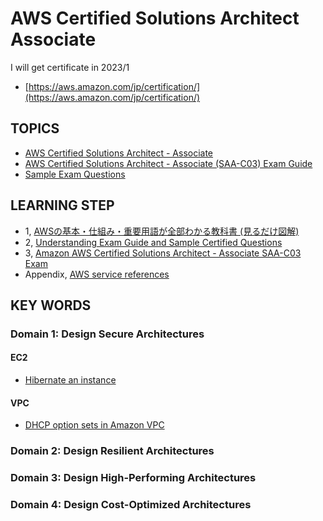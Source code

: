 # AWS Certified Solutions Architect Associate

I will get certificate in 2023/1<br>
- [https://aws.amazon.com/jp/certification/](https://aws.amazon.com/jp/certification/)

## TOPICS
- [AWS Certified Solutions Architect - Associate](https://aws.amazon.com/certification/certified-solutions-architect-associate/?nc1=h_ls)
- [AWS Certified Solutions Architect - Associate (SAA-C03) Exam Guide](https://d1.awsstatic.com/training-and-certification/docs-sa-assoc/AWS-Certified-Solutions-Architect-Associate_Exam-Guide.pdf)
- [Sample Exam Questions](https://d1.awsstatic.com/training-and-certification/docs-sa-assoc/AWS-Certified-Solutions-Architect-Associate_Sample-Questions.pdf)

## LEARNING STEP
- 1, [AWSの基本・仕組み・重要用語が全部わかる教科書 (見るだけ図解)](https://www.amazon.co.jp/gp/product/B0B81PZY8H/ref=ppx_yo_dt_b_d_asin_title_o05?ie=UTF8&psc=1)
- 2, [Understanding Exam Guide and Sample Certified Questions](https://github.com/seiji1997/amazon-web-service/blob/master/AWS%20Certified%20Solutions%20Architect%20Associate/README.md#topics)
- 3, [Amazon AWS Certified Solutions Architect - Associate SAA-C03 Exam](https://www.examtopics.com/exams/amazon/aws-certified-solutions-architect-associate-saa-c03/)
- Appendix, [AWS service references](https://aws.amazon.com/jp/events/aws-event-resource/archive/?cards.sort-by=item.additionalFields.SortDate&cards.sort-order=desc&awsf.tech-category=*all)

## KEY WORDS
### Domain 1: Design Secure Architectures
#### EC2
- [Hibernate an instance](https://docs.aws.amazon.com/AWSEC2/latest/UserGuide/hibernating-instances.html)

#### VPC
- [DHCP option sets in Amazon VPC](https://docs.aws.amazon.com/vpc/latest/userguide/VPC_DHCP_Options.html)

### Domain 2: Design Resilient Architectures 

### Domain 3: Design High-Performing Architectures

### Domain 4: Design Cost-Optimized Architectures
